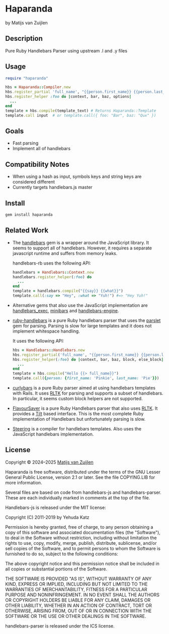 # Haparanda

by Matijs van Zuijlen

## Description

Pure Ruby Handlebars Parser using upstream .l and .y files

## Usage

```ruby
require "haparanda"

hbs = Haparanda::Compiler.new
hbs.register_partial 'full_name', "{{person.first_name}} {{person.last_name}}"
hbs.register_helper :foo do |context, bar, baz, options|
  ...
end
template = hbs.compile(template_text) # Returns Haparanda::Template
template.call input  # or template.call({ foo: "Bar", baz: "Qux" })
```

## Goals

- Fast parsing
- Implement all of handlebars

## Compatibility Notes

- When using a hash as input, symbols keys and string keys are considered different
- Currently targets handlebars.js master

## Install

```bash
gem install haparanda
```

## Related Work

- The [handlebars](https://rubygems.org/gems/handlebars) gem is a wrapper
  around the JavaScript library. It seems to support all of handlebars.
  However, it requires a separate javascript runtime and suffers from memory
  leaks.

  handlebars-rb uses the following API:

  ```ruby
  handlebars = Handlebars::Context.new
  handlebars.register_helper(:foo) do
    ...
  end
  template = handlebars.compile("{{say}} {{what}}")
  template.call(:say => "Hey", :what => "Yuh!") #=> "Hey Yuh!"
  ```

- Alternative gems that also use the JavaScript implementation are
  [handlebars_exec](https://github.com/vibes/handlebars_exec),
  [minibars](https://github.com/combinaut/minibars) and
  [handlebars-engine](https://github.com/gi/handlebars-ruby).

- [ruby-handlebars](https://github.com/smartbear/ruby-handlebars) is a pure
  Ruby handlebars parser that uses the [parslet](https://github.com/kschiess/parslet/)
  gem for parsing. Parsing is slow for large templates and it does not
  implement whitespace handling.

  It uses the following API:

  ```ruby
  hbs = Handlebars::Handlebars.new
  hbs.register_partial('full_name', "{{person.first_name}} {{person.last_name}}")
  hbs.register_helper(:foo) do |context, bar, baz, block, else_block|
    ...
  end
  template = hbs.compile("Hello {{> full_name}}")
  template.call({person: {first_name: 'Pinkie', last_name: 'Pie'}})
  ```

- [curlybars](https://github.com/zendesk/curlybars) is a pure Ruby parser aimed
  at using handlebars templates with Rails. It uses [RLTK](https://github.com/chriswailes/RLTK)
  for parsing and supports a subset of handlebars. In particular, it seems
  custom block helpers are not supported.

- [FlavourSaver](https://github.com/FlavourSaver/FlavourSaver) is a pure Ruby
  Handlebars parser that also uses [RLTK](https://github.com/chriswailes/RLTK).
  It provides a [Tilt](https://github.com/jeremyevans/tilt) based interface.
  This is the most complete Ruby implementation of Handlebars but unfortunately
  parsing is slow.

- [Steering](https://github.com/pixeltrix/steering) is a compiler for
  handlebars templates. Also uses the JavaScript handlebars implementation.

## License

Copyright &copy; 2024&ndash;2025 [Matijs van Zuijlen](http://www.matijs.net)

Haparanda is free software, distributed under the terms of the GNU Lesser
General Public License, version 2.1 or later. See the file COPYING.LIB for
more information.

Several files are based on code from handlebars-js and handlebars-parser. These
are each individually marked in comments at the top of the file.

Handlebars-js is released under the MIT license:

Copyright (C) 2011-2019 by Yehuda Katz

Permission is hereby granted, free of charge, to any person obtaining a copy
of this software and associated documentation files (the "Software"), to deal
in the Software without restriction, including without limitation the rights
to use, copy, modify, merge, publish, distribute, sublicense, and/or sell
copies of the Software, and to permit persons to whom the Software is
furnished to do so, subject to the following conditions:

The above copyright notice and this permission notice shall be included in
all copies or substantial portions of the Software.

THE SOFTWARE IS PROVIDED "AS IS", WITHOUT WARRANTY OF ANY KIND, EXPRESS OR
IMPLIED, INCLUDING BUT NOT LIMITED TO THE WARRANTIES OF MERCHANTABILITY,
FITNESS FOR A PARTICULAR PURPOSE AND NONINFRINGEMENT. IN NO EVENT SHALL THE
AUTHORS OR COPYRIGHT HOLDERS BE LIABLE FOR ANY CLAIM, DAMAGES OR OTHER
LIABILITY, WHETHER IN AN ACTION OF CONTRACT, TORT OR OTHERWISE, ARISING FROM,
OUT OF OR IN CONNECTION WITH THE SOFTWARE OR THE USE OR OTHER DEALINGS IN
THE SOFTWARE.

handlebars-parser is released under the ICS license.
